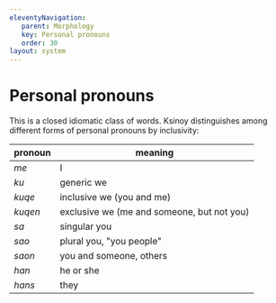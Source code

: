 ```yaml
---
eleventyNavigation:
   parent: Morphology
   key: Personal pronouns
   order: 30
layout: system
---
```

# Personal pronouns

This is a closed idiomatic class of words. Ksinoy distinguishes among different
forms of personal pronouns by inclusivity:

| pronoun |meaning
|------|--------
|*me*  |  I
|*ku*  |  generic we
|*kuqe* |  inclusive we (you and me)
|*kuqen* |  exclusive we (me and someone, but not you)
|*sa*|    singular you
|*sao*|   plural you, "you people"
|*saon*|   you and someone, others
|*han*|   he or she
|*hans*|  they
